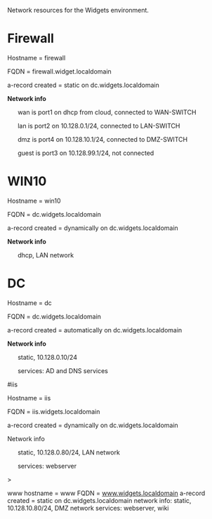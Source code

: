 Network resources for the Widgets environment.

<html>
<body>

 # Firewall
  <p> Hostname = firewall </p> 
  <p> FQDN = firewall.widget.localdomain </p>
  <p> a-record created = static on dc.widgets.localdomain </p> 
  <b> Network info </b>
  <p> &nbsp&nbsp&nbsp&nbsp&nbsp wan is port1 on dhcp from cloud, connected to WAN-SWITCH </p> 
  <p> &nbsp&nbsp&nbsp&nbsp&nbsp lan is port2 on 10.128.0.1/24, connected to LAN-SWITCH </p>  
  <p> &nbsp&nbsp&nbsp&nbsp&nbsp dmz is port4 on 10.128.10.1/24, connected to DMZ-SWITCH </p> 
  <p> &nbsp&nbsp&nbsp&nbsp&nbsp guest is port3 on 10.128.99.1/24,  not connected </p>

 # WIN10
  <p> Hostname = win10 </p> 
  <p> FQDN = dc.widgets.localdomain </p>
  <p> a-record created = dynamically on dc.widgets.localdomain </p> 
  <b> Network info </b> 
  <p> &nbsp&nbsp&nbsp&nbsp&nbsp dhcp, LAN network </p>

# DC
  <p> Hostname = dc </p>
  <p> FQDN = dc.widgets.localdomain </p>
  <p> a-record created = automatically on dc.widgets.localdomain </p> 
  <b> Network info </b>
  <p>  &nbsp&nbsp&nbsp&nbsp&nbsp static, 10.128.0.10/24 </p> 
  <p>  &nbsp&nbsp&nbsp&nbsp&nbsp services: AD and DNS services </p>

#iis 
  <p> Hostname = iis </p>
  <p> FQDN = iis.widgets.localdomain </p>
  <p> a-record created = dynamically on dc.widgets.localdomain </p>
  <b> </b>Network info </b>
  <p>  &nbsp&nbsp&nbsp&nbsp&nbsp static, 10.128.0.80/24, LAN network </p> 
  <p>  &nbsp&nbsp&nbsp&nbsp&nbsp services: webserver </p>>

www hostname = www FQDN = www.widgets.localdomain a-record created = static on dc.widgets.localdomain network info: static, 10.128.10.80/24, DMZ network services: webserver, wiki
</html>
<body>
